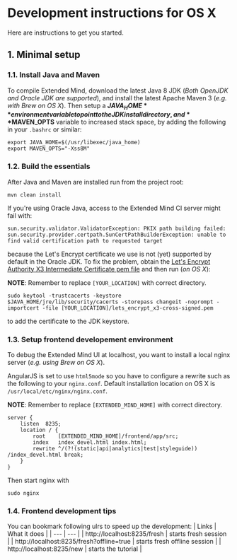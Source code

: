 # Development instructions for OS X

Here are instructions to get you started.

## 1. Minimal setup

### 1.1. Install Java and Maven

To compile Extended Mind, download the latest Java 8 JDK (*Both OpenJDK and Oracle JDK are supported*), and install the latest Apache Maven 3 (*e.g. with Brew on OS X*). Then setup a **$JAVA_HOME** environment variable to point to the JDK install directory, and **$MAVEN_OPTS** variable to increased stack space, by adding the following in your `.bashrc` or similar:

```
export JAVA_HOME=$(/usr/libexec/java_home)
export MAVEN_OPTS="-Xss8M"
```
### 1.2. Build the essentials

After Java and Maven are installed run from the project root:


```
mvn clean install
```

If you're using Oracle Java, access to the Extended Mind CI server might fail with:

```
sun.security.validator.ValidatorException: PKIX path building failed: sun.security.provider.certpath.SunCertPathBuilderException: unable to find valid certification path to requested target
```

because the Let's Encrypt certificate we use is not (yet) supported by default in the Oracle JDK. To fix the problem, obtain the [Let's Encrypt Authority X3 Intermediate Certificate pem file](https://letsencrypt.org/certificates/) and then run (*on OS X*):

**NOTE**: Remember to replace `[YOUR_LOCATION]` with correct directory.

```
sudo keytool -trustcacerts -keystore $JAVA_HOME/jre/lib/security/cacerts -storepass changeit -noprompt -importcert -file [YOUR_LOCATION]/lets_encrypt_x3-cross-signed.pem
```

to add the certificate to the JDK keystore.

### 1.3. Setup frontend developement environment

To debug the Extended Mind UI at localhost, you want to install a local nginx server (*e.g. using Brew on OS X*).

AngularJS is set to use `html5mode` so you have to configure a rewrite such as the following to your `nginx.conf`.
Default installation location on OS X is `/usr/local/etc/nginx/nginx.conf`.

**NOTE**: Remember to replace `[EXTENDED_MIND_HOME]` with correct directory.

```
server {
	listen	8235;
	location / {
		root	[EXTENDED_MIND_HOME]/frontend/app/src;
    	index	index_devel.html index.html;
    	rewrite	^/(?!(static|api|analytics|test|styleguide)) /index_devel.html break;
	}
}
```
Then start nginx with

```
sudo nginx
```

### 1.4. Frontend development tips
You can bookmark following ulrs to speed up the development:
| Links                                     | What it does                  |
| ---											                  | ---                           |
| http://localhost:8235/fresh               | starts fresh session 			    |
| http://localhost:8235/fresh?offline=true  | starts fresh offline session  |
| http://localhost:8235/new 				        | starts the tutorial           |
